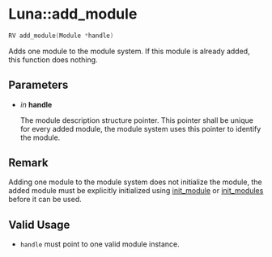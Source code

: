 # Luna::add_module

```c++
RV add_module(Module *handle)
```

Adds one module to the module system. If this module is already added, this function does nothing. 



## Parameters
* *in* **handle**

    The module description structure pointer. This pointer shall be unique for every added module, the module system uses this pointer to identify the module. 

## Remark
Adding one module to the module system does not initialize the module, the added module must be explicitly initialized using [init_module](group___runtime_module_1ga54cef34b7967aad16e0da8253fda317e.md) or [init_modules](group___runtime_module_1ga80bb97afacd6ae806dbebf46d966068d.md) before it can be used. 

## Valid Usage
* `handle` must point to one valid module instance. 

